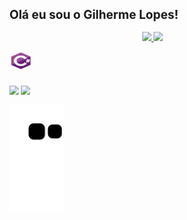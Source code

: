 ## Olá eu sou o Gilherme Lopes!
<div align="center">
  <a href="https://github.com/guiilopes97">
  <img height="180em" src="https://github-readme-stats.vercel.app/api?username=guiilopes97&show_icons=true&theme=dracula&include_all_commits=true&count_private=true&locale=pt-br&title_color=ff0000&icon_color=fcf400&border_color=ff0000&border_radius=5"/>
  <img height="180em" src="https://github-readme-stats.vercel.app/api/top-langs/?username=guiilopes97&layout=compact&langs_count=7&theme=dracula&locale=pt-br&title_color=ff0000&border_color=ff0000&border_radius=5"/>
</div>
<div style="display: inline_block"><br>
  <img align="center" alt="Gui-Csharp" height="30" width="40" src="https://raw.githubusercontent.com/devicons/devicon/master/icons/csharp/csharp-original.svg">
</div>
  
  ##
 
<div> 
  <a href="https://instagram.com/guiilopes97" target="_blank"><img src="https://img.shields.io/badge/-Instagram-%23E4405F?style=for-the-badge&logo=instagram&logoColor=white" target="_blank"></a>
  <a href="https://www.linkedin.com/in/guilherme-lopes-de-oliveira/" target="_blank"><img src="https://img.shields.io/badge/-LinkedIn-%230077B5?style=for-the-badge&logo=linkedin&logoColor=white" target="_blank"></a> 

 
  ![Snake animation](https://github.com/rafaballerini/rafaballerini/blob/output/github-contribution-grid-snake.svg)
 
</div>

